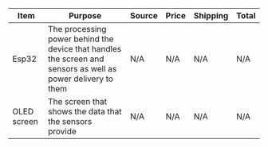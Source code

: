 |     Item      |                                                        Purpose                                                               |     Source    |     Price     |    Shipping    |         Total         |
| ------------- | ---------------------------------------------------------------------------------------------------------------------------- | ------------- | ------------- | -------------- | --------------------- |
|Esp32          |The processing power behind the device that handles the screen and sensors as well as power delivery to them                  | N/A           |     N/A       |    N/A         |       N/A             |
|OLED screen    |The screen that shows the data that the sensors provide                                                                       | N/A           |     N/A       |    N/A         |       N/A             |
